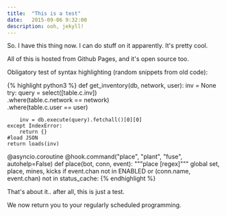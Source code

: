 ```yaml
---
title:  "This is a test"
date:   2015-09-06 9:32:00
description: ooh, jekyll!
---
```


So. I have this thing now. I can do stuff on it apparently. It's pretty cool.

All of this is hosted from Github Pages, and it's open source too.

Obligatory test of syntax highlighting (random snippets from old code):

{% highlight python3 %}
def get_inventory(db, network, user):
    inv = None
    try:
        query = select([table.c.inv]) \
            .where(table.c.network == network) \
            .where(table.c.user == user)
            
        inv = db.execute(query).fetchall()[0][0]
    except IndexError:
        return {}
    #load JSON
    return loads(inv)
  
@asyncio.coroutine
@hook.command("place", "plant", "fuse", autohelp=False)
def place(bot, conn, event):
    """place <item> [regex]"""
    global set, place, mines, kicks
  	if event.chan not in ENABLED or (conn.name, event.chan) not in status_cache:
{% endhighlight %}

That's about it.. after all, this is just a test.

We now return you to your regularly scheduled programming.
